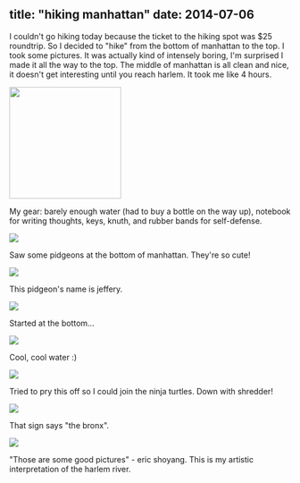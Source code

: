 title: "hiking manhattan"
date: 2014-07-06
---

I couldn't go hiking today because the ticket to the hiking spot was $25 roundtrip. So I decided to "hike" from the bottom of manhattan to the top. I took some pictures. It was actually kind of intensely boring, I'm surprised I made it all the way to the top. The middle of manhattan is all clean and nice, it doesn't get interesting until you reach harlem. It took me like 4 hours.

<img src="/img/manhattan_hike_8.jpg" height="200">

My gear: barely enough water (had to buy a bottle on the way up), notebook for writing thoughts, keys, knuth, and rubber bands for self-defense.

<img src="/img/manhattan_hike_1.jpg">

Saw some pidgeons at the bottom of manhattan. They're so cute!

<img src="/img/manhattan_hike_4.jpg">

This pidgeon's name is jeffery.

<img src="/img/manhattan_hike_5.jpg">

Started at the bottom...

<img src="/img/manhattan_hike_6.jpg">

Cool, cool water :)

<img src="/img/manhattan_hike_7.jpg">

Tried to pry this off so I could join the ninja turtles. Down with shredder!

<img src="/img/manhattan_hike_9.jpg">

That sign says "the bronx".

<img src="/img/manhattan_hike_11.jpg">

"Those are some good pictures" - eric shoyang. This is my artistic interpretation of the harlem river.
